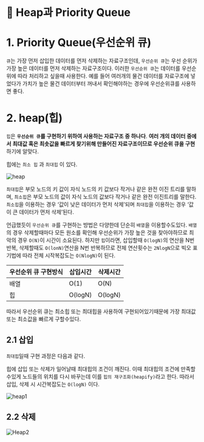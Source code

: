 # 📌 Heap과 Priority Queue

# 1. Priority Queue(우선순위 큐)

`큐`는 가장 먼저 삽입한 데이터를 먼저 삭제하는 자료구조인데, `우선순위 큐`는 우선 순위가 가장 높은 데이터를 먼저 삭제하는 자료구조이다. 이러한 `우선순위 큐`는 데이터를 우선순위에 따라 처리하고 싶을때 사용한다. 예를 들어 여러개의 물건 데이터를 자료구조에 넣었다가 가치가 높은 물건 데이터부터 꺼내서 확인해야하는 경우에 우선순위큐를 사용하면 좋다.

# 2. heap(힙)

`힙`은 **`우선순위 큐`를 구현하기 위하여 사용하는 자료구조 중 하나다**. **여러 개의 데이터 중에서 최대값 혹은 최솟값을 빠르게 찾기위해 만들어진 자료구조이므로 우선순위 큐을 구현**하기에 알맞다.

힙에는 `최소 힙`  과 `최대힙` 이 있다.

![heap](https://github.com/princenim/TIL/assets/59499600/9c8c258a-b943-4669-8c54-9fb028600399)

`최대힙`은 부모 노드의 키 값이 자식 노드의 키 값보다 작거나 같은 완전 이진 트리를 말하며, `최소힙`은 부모 노드의 값이 자식 노드의 값보다 작거나 같은 완전 이진트리를 말한다. `최소힙`을 이용하는 경우 ‘값이 낮은 데이터가 먼저 삭제’되며 `최대힙`을 이용하는 경우 ‘값이 큰 데이터가 먼저 삭제’된다.

언급했듯이  `우선순위 큐`를 구현하는 방법은 다양한데  단순히 `배열`을 이용할수도있다. `배열`의 경우 삭제할때마다 모든 원소를 확인해 우선순위가 가장 높은 것을 찾아야하므로 최악의 경우 `O(N)`이 시간이 소요된다. 하지만 `힙`이라면, 삽입할때 `O(logN)`의 연산을 N번 반복, 삭제할때도 `O(lonN)`연산을 N번 반복하므로 전체 연산횟수는 `2NlogN`으로 빅오 표기법에 따라 전체 시작복잡도는 `O(NlogN)`이 된다.

| 우선순위 큐 구현방식 | 삽입시간 | 삭제시간 |
| --- | --- | --- |
| 배열 | O(1) | O(N) |
| 힙 | O(logN) | O(logN) |

따라서 우선순위 큐는 최소힙 또는 최대힙을 사용하여 구현되어있기때문에 가장 최대값 또는 최소값을 빠르게 구할수있다.

## 2.1 삽입
`최대힙`일때 구현 과정은 다음과 같다.

힙에 삽입 또는 삭제가 일어날때 최대힙의 조건이 깨진다. 이때 최대힙의 조건에 만족할 수있게 노드들의 위치를 다시 바꾸는데 이를 `힙의 재구조화(heapify)`라고 한다. 따라서 삽입, 삭제 시 시간복잡도는 `O(logN)` 이다.

![heap1](https://github.com/princenim/TIL/assets/59499600/333ea629-213b-4609-9c6b-d3b52947ccdc)

## 2.2 삭제

![Heap2](https://github.com/princenim/TIL/assets/59499600/f9458a7e-bd76-48e8-9e44-4cc2e28be7f2)